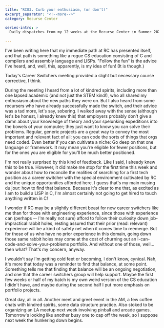 ```yaml
---
title: "RC03. Curb your enthusiasm, (or don't)"
excerpt_separator: "<!--more-->"
category: Recurse Center

series-intro: >
  Daily dispatches from my 12 weeks at the Recurse Center in Summer 2023
  
---
```

I've been writing here that my immediate path at RC has presented itself, and that path is something like a rogue CS education consisting of C and compilers and assembly language and LISPs. "Follow the fun" is the advice I've heard, and, well, this, apparently, is my idea of fun! (It is though.)

<!--more-->

Today's Career Switchers meeting provided a slight but necessary course corrective, I think.

During the meeting I heard from a lot of kindred spirits, including more than one lapsed academic (and not just the STEM kind!), who all shared my enthusiasm about the new paths they were on. But I also heard from some recursers who have already successfully made the switch, and their advice was a tad more, let's say, sobering. I walked away with the sense (although let's be honest, I already knew this) that employers probably don't give a damn about your knowledge of theory and your spelunking expeditions into the bowels of your computer; they just want to know you can solve their problems. Regular, generic projects are a great way to convey the most important and relevant fact of all: you can code the sorts of things that orgs need coded. Even better if you can cultivate a niche: Go deep on that one language or framework. It may mean you're eligible for fewer positions, but for the ones you are eligible for you'll be much better positioned.

I'm not really surprised by this kind of feedback. Like I said, I already knew this to be true. However, it did make me stop for the first time this week and wonder about how to reconcile the realities of searching for a first tech position as a career switcher with the special environment cultivated by RC and the unique opportunities afforded here. I guess that's my main musing du jour: how to find that balance. Because it's clear to me that, as excited as I am to build a LISP in C, I'm almost certainly not going to get hired to touch anything written in C!

I wonder if RC may be a slightly different beast for new career switchers like me than for those with engineering experience, since those with experience can (perhaps -- I'm really not sure) afford to follow their curiosity down job-impractical rabbit holes, resting assured that their prior (read: relevant) experience will be a kind of safety net when it comes time to reemerge. But for those of us who have no prior experience in this domain, going down those same rabbit holes may come at the cost of churning out an I-can-code-and-solve-your-problems portfolio. And without one of those, well... then what? That's my concern, anyway.

I wouldn't say I'm getting cold feet or becoming, I don't know, cynical. Nah, it's more that today was a reminder to find that balance, at some point. Something tells me that finding that balance will be an ongoing negotiation, and one that the career switchers group will help support. Maybe the first few weeks or half of my batch is my own weird version of the CS education I didn't have, and maybe during the second half I put more emphasis on portfolio projects.

Great day, all in all. Another meet and greet event in the AM, a few coffee chats with kindred spirits, some data structure practice. Also stoked to be organizing an LA meetup next week involving pinball and arcade games. Tomorrow's looking like another busy one to cap off the week, so I suppose next week the hunkering down begins.
